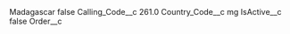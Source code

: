 <?xml version="1.0" encoding="UTF-8"?>
<CustomMetadata xmlns="http://soap.sforce.com/2006/04/metadata" xmlns:xsi="http://www.w3.org/2001/XMLSchema-instance" xmlns:xsd="http://www.w3.org/2001/XMLSchema">
    <label>Madagascar</label>
    <protected>false</protected>
    <values>
        <field>Calling_Code__c</field>
        <value xsi:type="xsd:double">261.0</value>
    </values>
    <values>
        <field>Country_Code__c</field>
        <value xsi:type="xsd:string">mg</value>
    </values>
    <values>
        <field>IsActive__c</field>
        <value xsi:type="xsd:boolean">false</value>
    </values>
    <values>
        <field>Order__c</field>
        <value xsi:nil="true"/>
    </values>
</CustomMetadata>
